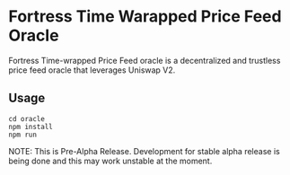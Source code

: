 # Fortress Time Warapped Price Feed Oracle

Fortress Time-wrapped Price Feed oracle is a decentralized and trustless price feed oracle that leverages Uniswap V2.

## Usage
```
cd oracle
npm install
npm run
```

NOTE: This is Pre-Alpha Release. Development for stable alpha release is being done and this may work unstable at the moment.
